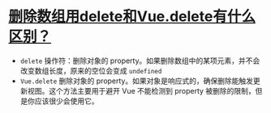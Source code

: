 # [删除数组用delete和Vue.delete有什么区别？](https://github.com/haizlin/fe-interview/issues/285)

- `delete` 操作符：删除对象的 property。如果删除数组中的某项元素，并不会改变数组长度，原来的空位会变成 `undefined`
- `Vue.delete` 删除对象的 property。如果对象是响应式的，确保删除能触发更新视图。这个方法主要用于避开 Vue 不能检测到 property 被删除的限制，但是你应该很少会使用它。
